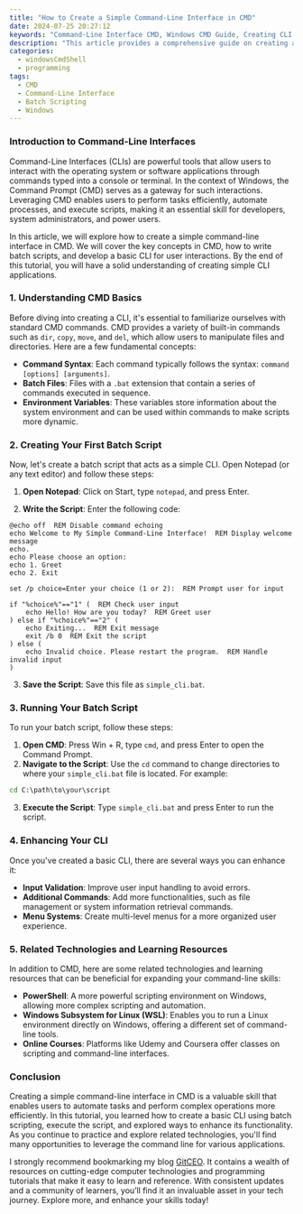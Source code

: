 ```yaml
---
title: "How to Create a Simple Command-Line Interface in CMD"
date: 2024-07-25 20:27:12
keywords: "Command-Line Interface CMD, Windows CMD Guide, Creating CLI in CMD, Command-Line Applications, Windows Scripting"
description: "This article provides a comprehensive guide on creating a simple command-line interface (CLI) using Command Prompt (CMD) on Windows. Whether you are a beginner looking to understand the fundamentals of CMD or an experienced user wanting to create a simple CLI for your applications, this guide will help you navigate through the essential steps. You will learn how CMD works, how to write batch scripts, and develop a basic interface for user interactions. We also explore related technologies and tools that further enhance your command-line interface experiences. By following these instructions, you'll gain practical knowledge on designing CLI applications that serve various functions with ease. Read more to discover how to implement your ideas effectively!"
categories:
  - windowsCmdShell
  - programming
tags:
  - CMD
  - Command-Line Interface
  - Batch Scripting
  - Windows
---
```


### Introduction to Command-Line Interfaces

Command-Line Interfaces (CLIs) are powerful tools that allow users to interact with the operating system or software applications through commands typed into a console or terminal. In the context of Windows, the Command Prompt (CMD) serves as a gateway for such interactions. Leveraging CMD enables users to perform tasks efficiently, automate processes, and execute scripts, making it an essential skill for developers, system administrators, and power users.

In this article, we will explore how to create a simple command-line interface in CMD. We will cover the key concepts in CMD, how to write batch scripts, and develop a basic CLI for user interactions. By the end of this tutorial, you will have a solid understanding of creating simple CLI applications.

<!-- more -->

### 1. Understanding CMD Basics

Before diving into creating a CLI, it's essential to familiarize ourselves with standard CMD commands. CMD provides a variety of built-in commands such as `dir`, `copy`, `move`, and `del`, which allow users to manipulate files and directories. Here are a few fundamental concepts:

- **Command Syntax**: Each command typically follows the syntax: `command [options] [arguments]`.
- **Batch Files**: Files with a `.bat` extension that contain a series of commands executed in sequence.
- **Environment Variables**: These variables store information about the system environment and can be used within commands to make scripts more dynamic.

### 2. Creating Your First Batch Script

Now, let's create a batch script that acts as a simple CLI. Open Notepad (or any text editor) and follow these steps:

1. **Open Notepad**: Click on Start, type `notepad`, and press Enter.

2. **Write the Script**: Enter the following code:

```batch
@echo off  REM Disable command echoing
echo Welcome to My Simple Command-Line Interface!  REM Display welcome message
echo.
echo Please choose an option:
echo 1. Greet
echo 2. Exit

set /p choice=Enter your choice (1 or 2):  REM Prompt user for input

if "%choice%"=="1" (  REM Check user input
    echo Hello! How are you today?  REM Greet user
) else if "%choice%"=="2" (
    echo Exiting...  REM Exit message
    exit /b 0  REM Exit the script
) else (
    echo Invalid choice. Please restart the program.  REM Handle invalid input
)
```

3. **Save the Script**: Save this file as `simple_cli.bat`.

### 3. Running Your Batch Script

To run your batch script, follow these steps:

1. **Open CMD**: Press Win + R, type `cmd`, and press Enter to open the Command Prompt.
2. **Navigate to the Script**: Use the `cd` command to change directories to where your `simple_cli.bat` file is located. For example:

```cmd
cd C:\path\to\your\script
```

3. **Execute the Script**: Type `simple_cli.bat` and press Enter to run the script.

### 4. Enhancing Your CLI

Once you've created a basic CLI, there are several ways you can enhance it:

- **Input Validation**: Improve user input handling to avoid errors.
- **Additional Commands**: Add more functionalities, such as file management or system information retrieval commands.
- **Menu Systems**: Create multi-level menus for a more organized user experience.

### 5. Related Technologies and Learning Resources

In addition to CMD, here are some related technologies and learning resources that can be beneficial for expanding your command-line skills:

- **PowerShell**: A more powerful scripting environment on Windows, allowing more complex scripting and automation.
- **Windows Subsystem for Linux (WSL)**: Enables you to run a Linux environment directly on Windows, offering a different set of command-line tools.
- **Online Courses**: Platforms like Udemy and Coursera offer classes on scripting and command-line interfaces.

### Conclusion

Creating a simple command-line interface in CMD is a valuable skill that enables users to automate tasks and perform complex operations more efficiently. In this tutorial, you learned how to create a basic CLI using batch scripting, execute the script, and explored ways to enhance its functionality. As you continue to practice and explore related technologies, you'll find many opportunities to leverage the command line for various applications.

I strongly recommend bookmarking my blog [GitCEO](https://gitceo.com). It contains a wealth of resources on cutting-edge computer technologies and programming tutorials that make it easy to learn and reference. With consistent updates and a community of learners, you’ll find it an invaluable asset in your tech journey. Explore more, and enhance your skills today!
